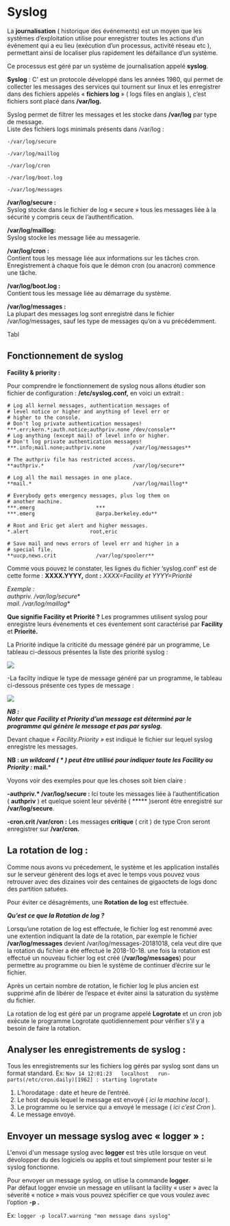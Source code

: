 # Syslog

La **journalisation** ( historique des événements) est un moyen que les systèmes d’exploitation utilise pour enregistrer toutes les actions d’un événement qui a eu lieu (exécution d’un processus, activité réseau etc ), permettant ainsi de localiser plus rapidement les défaillance d’un système.

Ce processus est géré par un système de journalisation appelé  **syslog**.

**Syslog** : C' est un protocole développé dans les années 1980, qui permet de collecter les messages des services qui tournent sur linux et les enregistrer dans des fichiers appelés « **fichiers log** » ( logs files en anglais ), c’est fichiers sont placé dans **/var/log.**

Syslog permet de filtrer les messages et les stocke dans  **/var/log**  par type de message.  
Liste des fichiers logs minimals présents dans /var/log :
```
-/var/log/secure

-/var/log/maillog

-/var/log/cron

-/var/log/boot.log

-/var/log/messages
```
**/var/log/secure :**  
Syslog stocke dans le fichier de log « secure » tous les messages liée à la sécurité y compris ceux de l’authentification.

**/var/log/maillog:**  
Syslog stocke les message liée au messagerie.

**/var/log/cron :**  
Contient tous les message liée aux informations sur les tâches cron. Enregistrement à chaque fois que le démon cron (ou anacron) commence une tâche.

**/var/log/boot.log :**  
Contient tous les message liée au démarrage du système.

**/var/log/messages :**  
La plupart des messages log sont enregistré dans le fichier /var/log/messages, sauf les type de messages qu’on a vu précédemment.

Tabl
## Fonctionnement de syslog

**Facility & priority :**

Pour comprendre le fonctionnement de syslog nous allons étudier son fichier de configuration :  **/etc/syslog.conf,** en voici un extrait :
```
# Log all kernel messages, authentication messages of
# level notice or higher and anything of level err or
# higher to the console.
# Don't log private authentication messages!
***.err;kern.*;auth.notice;authpriv.none /dev/console** 
# Log anything (except mail) of level info or higher.
# Don't log private authentication messages!
***.info;mail.none;authpriv.none         /var/log/messages**

# The authpriv file has restricted access.
**authpriv.*                             /var/log/secure**

# Log all the mail messages in one place.
**mail.*                                 /var/log/maillog**

# Everybody gets emergency messages, plus log them on
# another machine.
***.emerg                    ***
***.emerg                    @arpa.berkeley.edu**

# Root and Eric get alert and higher messages.
*.alert                    root,eric

# Save mail and news errors of level err and higher in a
# special file.
**uucp,news.crit             /var/log/spoolerr**
```
Comme vous pouvez le constater, les lignes du fichier ‘syslog.conf’ est de cette forme : **XXXX.YYYY,** dont **:** _XXXX=Facility et_ _YYYY=Priorité_

_Exemple :_  
**authpriv.* /var/log/secure**  
**mail.* /var/log/maillog**

**Que signifie Facility et Priorité ?**
Les programmes utilisent syslog pour enregistre leurs événements et ces éventement sont caractérisé par  **Facility** et  **Priorité.**

La Priorité indique la criticité du message généré par un programme, Le tableau ci-dessous présentes la liste des priorité syslog :

![](https://sysreseau.net/wp-content/uploads/2018/11/syslog-1-1-300x83.png)

-La facilty indique le type de message généré par un programme, le tableau ci-dessous présente ces types de message :

![](https://sysreseau.net/wp-content/uploads/2018/11/facility-1-300x89.png)

_**NB :**_  
_**Noter que Facility et Priority d’un message est déterminé par le programme qui génère le message et pas par syslog.**_

Devant chaque  _« Facility.Priority »_  est indiqué le fichier sur lequel syslog enregistre les messages.

**NB : _un wildcard ( * ) peut être utilisé pour indiquer toute les Facility ou Priority :_ mail.***

Voyons voir des exemples pour que les choses soit bien claire :

**-authpriv.\* /var/log/secure :** Ici toute les messages liée à l’authentification ( **authpriv**  ) et quelque soient leur sévérité (  *****  )seront être enregistré sur  **/var/log/secure**.

**-cron.crit /var/cron :** Les messages  **critique** ( crit ) de type Cron seront enregistrer sur  **/var/cron.**

## **La rotation de log :**

Comme nous avons vu précedement, le système et les application installés sur le serveur génèrent des logs et avec le temps vous pouvez vous retrouver  avec des dizaines voir des centaines de gigaoctets de logs  donc des partition satuées.

Pour éviter ce désagréments, une  **Rotation de log**  est effectuée.

_**Qu’est ce que la Rotation de log ?**_

Lorsqu’une rotation de log est effectuée, le fichier log est renommé avec une extention indiquant la date de la rotation, par exemple le fichier  **/var/log/messages**  devient /var/log/messages-20181018, cela veut dire que la rotation du fichier a été effectué le 2018-10-18. une fois la rotation est effectué un nouveau fichier log est créé (**/var/log/messages**) pour permettre au programme ou bien le système de continuer d’écrire sur le fichier.

Après un certain nombre de rotation, le fichier log le plus ancien est supprimé afin de libérer de l’espace et éviter ainsi la saturation du système du fichier.

La rotation de log est géré par un programe appelé  **Logrotate**  et un cron job exécute le programme Logrotate quotidiennement pour vérifier s’il y a besoin de faire la rotation.

## Analyser les enregistrements de syslog :

Tous les enregistrements sur les fichiers log gérés par syslog sont dans un format standard. 
Ex:
```Nov 14 12:01:23   localhost   run-parts(/etc/cron.daily)[1962] : starting logrotate```
1.  L’horodatage : date et heure de l’entréé.
2.  Le host depuis lequel le message est envoyé ( _ici la machine local_  ).
3.  Le programme ou le service qui a envoyé le message (  _ici c’est Cron_  ).
4.  Le message envoyé.

## Envoyer un message syslog avec « logger » :
L'envoi d'un message syslog avec **logger** est  très utile lorsque on veut dévolopper du des logiciels ou applis et tout simplement pour tester si le syslog fonctionne.

Pour envoyer un message syslog, on utlise la commande  **logger**.  
Par défaut logger envoie un message en utilisant la facility « user » avec la séverité « notice » mais vous pouvez spécifier ce que vous voulez avec l’option  **-p .**

Ex:
```logger -p local7.warning "mon message dans syslog"```
